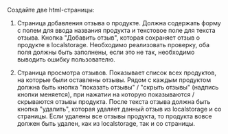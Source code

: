 Создайте две html-страницы:

1. Страница добавления отзыва о продукте.
Должна содержать форму с полем для ввода названия продукта и текстовое поле 
для текста отзыва.
Кнопка "Добавить отзыв", которая сохраняет отзыв о продукте в localstorage.
Необходимо реализовать проверку, оба поля должны быть заполнены, если это не 
так, необходимо выводить ошибку пользователю.

2. Страница просмотра отзывов.
Показывает список всех продуктов, на которые были оставлены отзывы.
Рядом с каждым продуктом должна быть кнопка "показать отзывы" / "скрыть отзывы" 
(надпись кнопки меняется), при нажатии на которую показываются / скрываются 
отзывы продукта.
После текста отзыва должна быть кнопка "удалить", которая удаляет данный отзыв 
из localstorage и со страницы. 
Если удалены все отзывы продукта, то продукта вовсе должен быть удален, как из 
localstorage, так и со страницы.